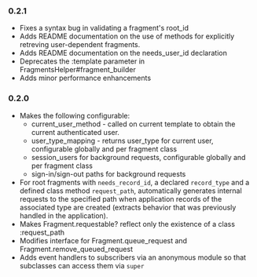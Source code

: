 ### 0.2.1
- Fixes a syntax bug in validating a fragment's root_id
- Adds README documentation on the use of methods for explicitly retreving user-dependent fragments.
- Adds README documentation on the needs_user_id declaration
- Deprecates the :template parameter in FragmentsHelper#fragment_builder
- Adds minor performance enhancements

### 0.2.0
- Makes the following configurable:
  - current_user_method - called on current template to obtain the current authenticated user.
  - user_type_mapping - returns user_type for current user, configurable globally and per fragment class
  - session_users for background requests, configurable globally and per fragment class
  - sign-in/sign-out paths for background requests
- For root fragments with `needs_record_id`, a declared `record_type` and a defined class method `request_path`, automatically generates internal requests to the specified path when application records of the associated type are created (extracts
behavior that was previously handled in the application).
- Makes Fragment.requestable? reflect only the existence of a class :request_path
- Modifies interface for Fragment.queue_request and Fragment.remove_queued_request
- Adds event handlers to subscribers via an anonymous module so that subclasses can access them via `super`
